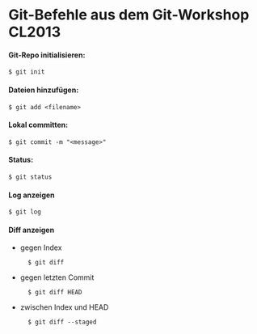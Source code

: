 Git-Befehle aus dem Git-Workshop CL2013
=======================================

#### Git-Repo initialisieren:

    $ git init

#### Dateien hinzufügen:

    $ git add <filename>

#### Lokal committen:

    $ git commit -m "<message>"

#### Status:

    $ git status

#### Log anzeigen

    $ git log

#### Diff anzeigen
- gegen Index

        $ git diff

- gegen letzten Commit

        $ git diff HEAD

- zwischen Index und HEAD

        $ git diff --staged


